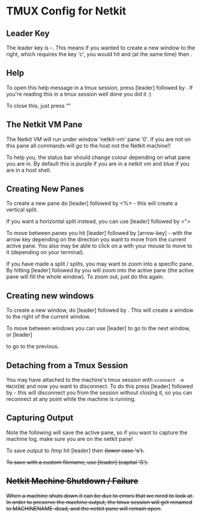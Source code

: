 # TMUX Config for Netkit

## Leader Key

The leader key is <ctrl>-<t>. This means if you wanted to create a new window to the right, which requires the key 'c', you would hit <ctrl> and <t> (at the same time) then <c>.

## Help

To open this help message in a tmux session, press [leader] followed by <h>. If you're reading this in a tmux session well done you did it :)

To close this, just press <q>

## The Netkit VM Pane

The Netkit VM will run under window 'netkit-vm' pane '0'. If you are not on this pane all commands will go to the host not the Netkit machine!! 

To help you, the status bar should change colour depending on what pane you are in. By default this is purple if you are in a netkit vm and blue if you are in a host shell.

## Creating New Panes

To create a new pane do [leader] followed by <%> - this will create a vertical split.

If you want a horizontal split instead, you can use [leader] followed by <">

To move between panes you hit [leader] followed by [arrow-key] - with the arrow key depending on the direction you want to move from the current active pane. You also may be able to click on a with your mouse to move to it (depending on your terminal). 

If you have made a split / splits, you may want to zoom into a specific pane. By hitting [leader] followed by <z> you will zoom into the active pane (the active pane will fill the whole window). To zoom out, just do this again.

## Creating new windows

To create a new window, do [leader] followed by <c>. This will create a window to the right of the current window. 

To move between windows you can use [leader] <n> to go to the next window, or [leader] <p> to go to the previous.

## Detaching from a Tmux Session

You may have attached to the machine's tmux session with `vconnect -m MACHINE` and now you want to disconnect. 
To do this press [leader] followed by <d> - this will disconnect you from the session without closing it,
so you can reconnect at any point while the machine is running.

## Capturing Output

Note the following will save the active pane, so if you want to capture the machine log, make sure you are on the netkit pane!

To save output to /tmp hit [leader] then <s> (lower case 's').

To save with a custom filename, use [leader] <S> (capital 'S').

## Netkit Machine Shutdown / Failure

When a machine shuts down it can be due to errors that we need to look at. In order to preserve the machine output, the tmux session will get renamed to MACHINENAME-dead, and the netkit pane will remain open.
